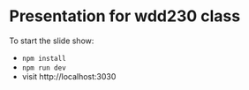 # Presentation for wdd230 class

To start the slide show:

- `npm install`
- `npm run dev`
- visit http://localhost:3030
